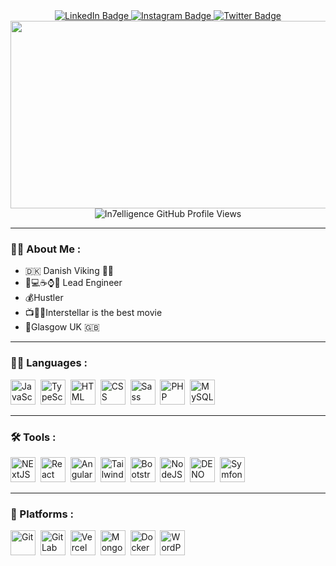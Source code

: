 <div id="badges" align="center" style="margin-top: 2rem;">
  <a href="https://www.linkedin.com/in/martin-beck-andersen-b57957123/?locale=en_US">
    <img src="https://img.shields.io/badge/LinkedIn-blue?style=for-the-badge&logo=linkedin&logoColor=white" alt="LinkedIn Badge"/>
  </a>
  <a href="https://www.instagram.com/mr.martinxyz">
    <img src="https://img.shields.io/badge/Instagram-black?style=for-the-badge&logo=instagram&logoColor=white" alt="Instagram Badge"/>
  </a>
  <a href="https://twitter.com/martindevxyz">
    <img src="https://img.shields.io/badge/Twitter-blue?style=for-the-badge&logo=twitter&logoColor=white" alt="Twitter Badge"/>
  </a>
</div>

<div align="center">
  <img src="https://media.giphy.com/media/dWesBcTLavkZuG35MI/giphy.gif" width="600" height="300"/>
</div>

<div align="center">
  <img src="https://komarev.com/ghpvc/?username=In7elligence&style=flat-square&color=blue" alt="In7elligence GitHub Profile Views"/>
</div>

---

### 🧑‍💻 About Me :

- 🇩🇰 Danish Viking 💪😎
- 🦾💻☕️⌚️💭 Lead Engineer
- 💰Hustler
- 📺🧑‍🚀Interstellar is the best movie
- 📍Glasgow UK 🇬🇧

---

### 👨‍💻 Languages :
<!--- Languages -->
<img src="https://github.com/GeekyWizKid/skill-icon-generate/blob/main/icons/JavaScript.svg" title="JavaScript" alt="JavaScript" width="40" height="40"/>&nbsp;
<img src="https://github.com/GeekyWizKid/skill-icon-generate/blob/main/icons/TypeScript.svg" title="TypeScript" alt="TypeScript" width="40" height="40"/>&nbsp;
<img src="https://github.com/GeekyWizKid/skill-icon-generate/blob/main/icons/HTML.svg" title="HTML" alt="HTML" width="40" height="40"/>&nbsp;
<img src="https://github.com/GeekyWizKid/skill-icon-generate/blob/main/icons/CSS.svg" title="CSS" alt="CSS" width="40" height="40"/>&nbsp;
<img src="https://github.com/GeekyWizKid/skill-icon-generate/blob/main/icons/Sass.svg" title="Sass" alt="Sass" width="40" height="40"/>&nbsp;
<img src="https://github.com/GeekyWizKid/skill-icon-generate/blob/main/icons/PHP-Dark.svg" title="PHP" alt="PHP" width="40" height="40"/>&nbsp;
<img src="https://github.com/GeekyWizKid/skill-icon-generate/blob/main/icons/MySQL-Dark.svg" title="MySQL" alt="MySQL" width="40" height="40"/>&nbsp;

---

### 🛠️ Tools :
<!--- Frameworks -->
<img src="https://github.com/GeekyWizKid/skill-icon-generate/blob/main/icons/NextJS-Dark.svg" title="NextJS" alt="NExtJS" width="40" height="40"/>&nbsp;
<img src="https://github.com/GeekyWizKid/skill-icon-generate/blob/main/icons/React-Dark.svg" title="React" alt="React" width="40" height="40"/>&nbsp;
<img src="https://github.com/GeekyWizKid/skill-icon-generate/blob/main/icons/Angular-Dark.svg" title="Angular" alt="Angular" width="40" height="40"/>&nbsp;
<img src="https://github.com/GeekyWizKid/skill-icon-generate/blob/main/icons/TailwindCSS-Dark.svg" title="Tailwind" alt="Tailwind" width="40" height="40"/>&nbsp;
<img src="https://github.com/GeekyWizKid/skill-icon-generate/blob/main/icons/Bootstrap.svg" title="Bootstrap" alt="Bootstrap" width="40" height="40"/>&nbsp;
<img src="https://github.com/GeekyWizKid/skill-icon-generate/blob/main/icons/NodeJS-Dark.svg" title="NodeJS" alt="NodeJS" width="40" height="40"/>&nbsp;
<img src="https://github.com/GeekyWizKid/skill-icon-generate/blob/main/icons/DENO-Dark.svg" title="DENO" alt="DENO" width="40" height="40"/>&nbsp;
<img src="https://github.com/GeekyWizKid/skill-icon-generate/blob/main/icons/Symfony-Dark.svg" title="Symfony" alt="Symfony" width="40" height="40"/>&nbsp;

---

### 🚀 Platforms :
<!--- Platforms -->
<img src="https://github.com/GeekyWizKid/skill-icon-generate/blob/main/icons/Git.svg" title="Git" alt="Git" width="40" height="40"/>&nbsp;
<img src="https://github.com/GeekyWizKid/skill-icon-generate/blob/main/icons/GitLab-Dark.svg" title="GitLab" alt="GitLab" width="40" height="40"/>&nbsp;
<img src="https://github.com/GeekyWizKid/skill-icon-generate/blob/main/icons/Vercel-Dark.svg" title="Vercel" alt="Vercel" width="40" height="40"/>&nbsp;
<img src="https://github.com/GeekyWizKid/skill-icon-generate/blob/main/icons/MongoDB.svg" title="MongoDB" alt="MongoDB" width="40" height="40"/>&nbsp;
<img src="https://github.com/GeekyWizKid/skill-icon-generate/blob/main/icons/Docker.svg" title="Docker" alt="Docker" width="40" height="40"/>&nbsp;
<img src="https://github.com/GeekyWizKid/skill-icon-generate/blob/main/icons/Wordpress.svg" title="WordPress" alt="WordPress" width="40" height="40"/>&nbsp;

<!---
In7elligence/In7elligence is a ✨ special ✨ repository because its `README.md` (this file) appears on your GitHub profile.
You can click the Preview link to take a look at your changes.
--->
